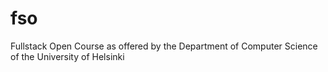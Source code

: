 # fso
Fullstack Open Course as offered by the Department of Computer Science of the University of Helsinki
